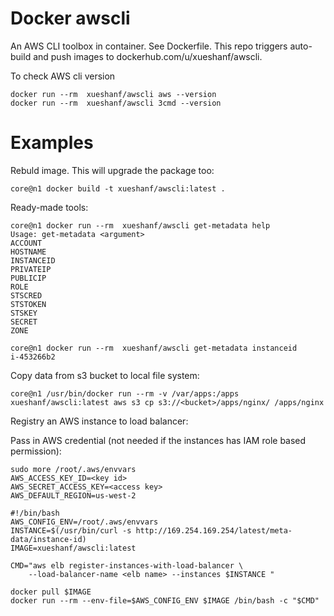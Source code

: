 Docker awscli
=============

An AWS CLI toolbox in container. See Dockerfile.
This repo triggers auto-build and push images to dockerhub.com/u/xueshanf/awscli.

To check AWS cli version

```
docker run --rm  xueshanf/awscli aws --version
docker run --rm  xueshanf/awscli 3cmd --version 
```

Examples
========

Rebuld image. This will upgrade the package too:

```
core@n1 docker build -t xueshanf/awscli:latest .
```

Ready-made tools:

```
core@n1 docker run --rm  xueshanf/awscli get-metadata help
Usage: get-metadata <argument>
ACCOUNT
HOSTNAME
INSTANCEID
PRIVATEIP
PUBLICIP
ROLE
STSCRED
STSTOKEN
STSKEY
SECRET
ZONE

core@n1 docker run --rm  xueshanf/awscli get-metadata instanceid
i-453266b2
```

Copy data from s3 bucket to local file system:

```
core@n1 /usr/bin/docker run --rm -v /var/apps:/apps xueshanf/awscli:latest aws s3 cp s3://<bucket>/apps/nginx/ /apps/nginx
```

Registry an AWS instance to load balancer:

Pass in AWS credential (not needed if the instances has IAM role based permission):

```
sudo more /root/.aws/envvars
AWS_ACCESS_KEY_ID=<key id>
AWS_SECRET_ACCESS_KEY=<access key>
AWS_DEFAULT_REGION=us-west-2
```

```
#!/bin/bash
AWS_CONFIG_ENV=/root/.aws/envvars
INSTANCE=$(/usr/bin/curl -s http://169.254.169.254/latest/meta-data/instance-id)
IMAGE=xueshanf/awscli:latest

CMD="aws elb register-instances-with-load-balancer \
    --load-balancer-name <elb name> --instances $INSTANCE "

docker pull $IMAGE
docker run --rm --env-file=$AWS_CONFIG_ENV $IMAGE /bin/bash -c "$CMD"
```
